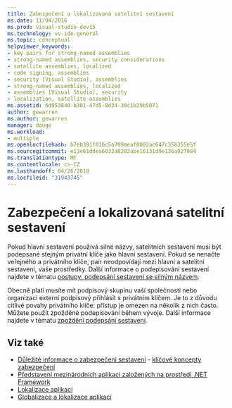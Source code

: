 ```yaml
---
title: Zabezpečení a lokalizovaná satelitní sestavení
ms.date: 11/04/2016
ms.prod: visual-studio-dev15
ms.technology: vs-ide-general
ms.topic: conceptual
helpviewer_keywords:
- key pairs for strong-named assemblies
- strong-named assemblies, security considerations
- satellite assemblies, localized
- code signing, assemblies
- security [Visual Studio], assemblies
- strong-named assemblies, localized
- assemblies [Visual Studio], security
- localization, satellite assemblies
ms.assetid: 6d953840-b301-47d5-8d34-30c1b29b5071
author: gewarren
ms.author: gewarren
manager: douge
ms.workload:
- multiple
ms.openlocfilehash: b7eb391f01bc5a709aeaf0002ac647c358355e5f
ms.sourcegitcommit: e13e61ddea6032a8282abe16131d9e136a927984
ms.translationtype: MT
ms.contentlocale: cs-CZ
ms.lasthandoff: 04/26/2018
ms.locfileid: "31943745"
---
```

# <a name="security-and-localized-satellite-assemblies"></a>Zabezpečení a lokalizovaná satelitní sestavení

Pokud hlavní sestavení používá silné názvy, satelitních sestavení musí být podepsané stejným privátní klíče jako hlavní sestavení. Pokud se nenačte veřejného a privátního klíče, pair neodpovídají mezi hlavní a satelitní sestavení, vaše prostředky. Další informace o podepisování sestavení najdete v tématu [postupy: podepsání sestavení se silným názvem](/dotnet/framework/app-domains/how-to-sign-an-assembly-with-a-strong-name).

 Obecně platí musíte mít podpisový skupinu vaší společnosti nebo organizaci externí podpisový přihlásit s privátním klíčem. Je to z důvodu citlivé povahy privátního klíče: přístup je omezen na několik z nich často. Můžete použít zpožděné podepisování během vývoje. Další informace najdete v tématu [zpoždění podepsání sestavení](/dotnet/framework/app-domains/delay-sign-assembly).

## <a name="see-also"></a>Viz také

- [Důležité informace o zabezpečení sestavení](/dotnet/framework/app-domains/assembly-security-considerations)  - [klíčové koncepty zabezpečení](/dotnet/standard/security/key-security-concepts)
- [Představení mezinárodních aplikací založených na prostředí .NET Framework](../ide/introduction-to-international-applications-based-on-the-dotnet-framework.md)
- [Lokalizace aplikací](../ide/localizing-applications.md)
- [Globalizace a lokalizace aplikací](../ide/globalizing-and-localizing-applications.md)